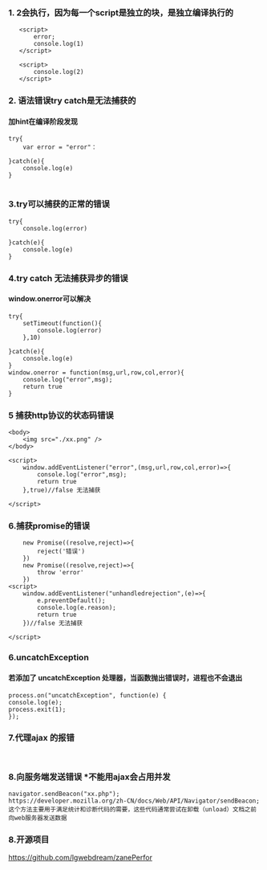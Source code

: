  ### 1. 2会执行，因为每一个script是独立的块，是独立编译执行的
 ```
    <script>
        error;
        console.log(1)
    </script>

    <script>
        console.log(2)
    </script>

 ```
### 2. 语法错误try catch是无法捕获的
#### 加hint在编译阶段发现
```
try{
    var error = "error"：

}catch(e){
    console.log(e)
}


```
### 3.try可以捕获的正常的错误
```
try{
    console.log(error)

}catch(e){
    console.log(e)
}
```
### 4.try catch 无法捕获异步的错误
#### window.onerror可以解决

```
try{
    setTimeout(function(){
        console.log(error)
    },10)

}catch(e){
    console.log(e)
}
window.onerror = function(msg,url,row,col,error){
    console.log("error",msg);
    return true
}
```
### 5 捕获http协议的状态码错误

```
<body>
    <img src="./xx.png" />
</body>

<script>
    window.addEventListener("error",(msg,url,row,col,error)=>{
        console.log("error",msg);
        return true
    },true)//false 无法捕获

</script>

```

### 6.捕获promise的错误

```
    new Promise((resolve,reject)=>{
        reject('错误')
    })
    new Promise((resolve,reject)=>{
        throw 'error'
    })
<script>
    window.addEventListener("unhandledrejection",(e)=>{
        e.preventDefault();
        console.log(e.reason);
        return true
    })//false 无法捕获

</script>

```

### 6.uncatchException
#### 若添加了 uncatchException 处理器，当函数抛出错误时，进程也不会退出
```
process.on("uncatchException", function(e) {
console.log(e);
process.exit(1);
});

```

### 7.代理ajax 的报错
```


```


### 8.向服务端发送错误 *不能用ajax会占用并发
```
navigator.sendBeacon("xx.php");
https://developer.mozilla.org/zh-CN/docs/Web/API/Navigator/sendBeacon;
这个方法主要用于满足统计和诊断代码的需要，这些代码通常尝试在卸载（unload）文档之前向web服务器发送数据

```
### 8.开源项目

https://github.com/lgwebdream/zanePerfor

